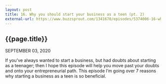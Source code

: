 ```yaml
---
layout: post
title: 16. Why you should start your business as a teen (pt. 2)
external-url: https://www.buzzsprout.com/1341670/episodes/5374006-16-why-you-should-start-your-business-as-a-teen-pt-2
---
```


## {{page.title}}

SEPTEMBER 03, 2020

If you’ve always wanted to start a business, but had doubts about starting as a teenager; then I hope this episode will help you move past your doubts and onto your entrepreneurial path. This episode I’m going over 7 reasons why starting a business as a teen is so beneficial.

<div id="buzzsprout-player-5374006"></div>
<script src="https://www.buzzsprout.com/1341670/5374006-16-why-you-should-start-your-business-as-a-teen-pt-2.js?container_id=buzzsprout-player-5374006&player=small" type="text/javascript" charset="utf-8"></script>
